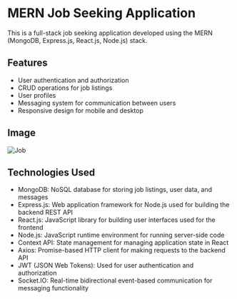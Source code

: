 # MERN Job Seeking Application

This is a full-stack job seeking application developed using the MERN (MongoDB, Express.js, React.js, Node.js) stack.

## Features

- User authentication and authorization
- CRUD operations for job listings
- User profiles
- Messaging system for communication between users
- Responsive design for mobile and desktop

## Image

![Job](https://github.com/VaibhavDeshmukh12/job-seeking-app/assets/113431207/22ef808f-4eac-4184-8f05-518bf21f690e)

## Technologies Used

- MongoDB: NoSQL database for storing job listings, user data, and messages
- Express.js: Web application framework for Node.js used for building the backend REST API
- React.js: JavaScript library for building user interfaces used for the frontend
- Node.js: JavaScript runtime environment for running server-side code
- Context API: State management for managing application state in React
- Axios: Promise-based HTTP client for making requests to the backend API
- JWT (JSON Web Tokens): Used for user authentication and authorization
- Socket.IO: Real-time bidirectional event-based communication for messaging functionality
